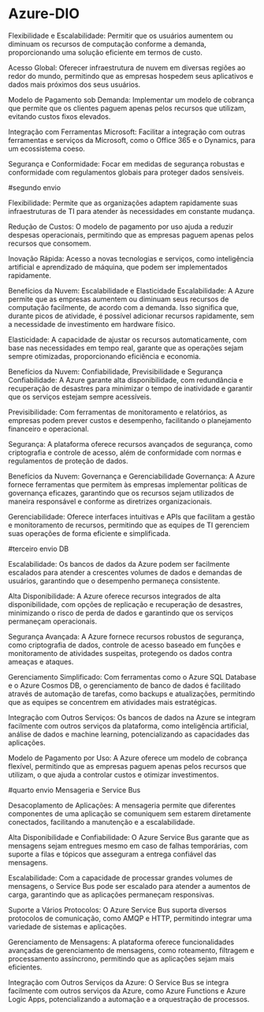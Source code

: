 # Azure-DIO

Flexibilidade e Escalabilidade: Permitir que os usuários aumentem ou diminuam os recursos de computação conforme a demanda, proporcionando uma solução eficiente em termos de custo.

Acesso Global: Oferecer infraestrutura de nuvem em diversas regiões ao redor do mundo, permitindo que as empresas hospedem seus aplicativos e dados mais próximos dos seus usuários.

Modelo de Pagamento sob Demanda: Implementar um modelo de cobrança que permite que os clientes paguem apenas pelos recursos que utilizam, evitando custos fixos elevados.

Integração com Ferramentas Microsoft: Facilitar a integração com outras ferramentas e serviços da Microsoft, como o Office 365 e o Dynamics, para um ecossistema coeso.

Segurança e Conformidade: Focar em medidas de segurança robustas e conformidade com regulamentos globais para proteger dados sensíveis.


#segundo envio

Flexibilidade: Permite que as organizações adaptem rapidamente suas infraestruturas de TI para atender às necessidades em constante mudança.

Redução de Custos: O modelo de pagamento por uso ajuda a reduzir despesas operacionais, permitindo que as empresas paguem apenas pelos recursos que consomem.

Inovação Rápida: Acesso a novas tecnologias e serviços, como inteligência artificial e aprendizado de máquina, que podem ser implementados rapidamente.

Benefícios da Nuvem: Escalabilidade e Elasticidade
Escalabilidade: A Azure permite que as empresas aumentem ou diminuam seus recursos de computação facilmente, de acordo com a demanda. Isso significa que, durante picos de atividade, é possível adicionar recursos rapidamente, sem a necessidade de investimento em hardware físico.

Elasticidade: A capacidade de ajustar os recursos automaticamente, com base nas necessidades em tempo real, garante que as operações sejam sempre otimizadas, proporcionando eficiência e economia.

Benefícios da Nuvem: Confiabilidade, Previsibilidade e Segurança
Confiabilidade: A Azure garante alta disponibilidade, com redundância e recuperação de desastres para minimizar o tempo de inatividade e garantir que os serviços estejam sempre acessíveis.

Previsibilidade: Com ferramentas de monitoramento e relatórios, as empresas podem prever custos e desempenho, facilitando o planejamento financeiro e operacional.

Segurança: A plataforma oferece recursos avançados de segurança, como criptografia e controle de acesso, além de conformidade com normas e regulamentos de proteção de dados.

Benefícios da Nuvem: Governança e Gerenciabilidade
Governança: A Azure fornece ferramentas que permitem às empresas implementar políticas de governança eficazes, garantindo que os recursos sejam utilizados de maneira responsável e conforme as diretrizes organizacionais.

Gerenciabilidade: Oferece interfaces intuitivas e APIs que facilitam a gestão e monitoramento de recursos, permitindo que as equipes de TI gerenciem suas operações de forma eficiente e simplificada.



#terceiro envio DB

Escalabilidade: Os bancos de dados da Azure podem ser facilmente escalados para atender a crescentes volumes de dados e demandas de usuários, garantindo que o desempenho permaneça consistente.

Alta Disponibilidade: A Azure oferece recursos integrados de alta disponibilidade, com opções de replicação e recuperação de desastres, minimizando o risco de perda de dados e garantindo que os serviços permaneçam operacionais.

Segurança Avançada: A Azure fornece recursos robustos de segurança, como criptografia de dados, controle de acesso baseado em funções e monitoramento de atividades suspeitas, protegendo os dados contra ameaças e ataques.

Gerenciamento Simplificado: Com ferramentas como o Azure SQL Database e o Azure Cosmos DB, o gerenciamento de banco de dados é facilitado através de automação de tarefas, como backups e atualizações, permitindo que as equipes se concentrem em atividades mais estratégicas.

Integração com Outros Serviços: Os bancos de dados na Azure se integram facilmente com outros serviços da plataforma, como inteligência artificial, análise de dados e machine learning, potencializando as capacidades das aplicações.

Modelo de Pagamento por Uso: A Azure oferece um modelo de cobrança flexível, permitindo que as empresas paguem apenas pelos recursos que utilizam, o que ajuda a controlar custos e otimizar investimentos.


#quarto envio Mensageria e Service Bus

Desacoplamento de Aplicações: A mensageria permite que diferentes componentes de uma aplicação se comuniquem sem estarem diretamente conectados, facilitando a manutenção e a escalabilidade.

Alta Disponibilidade e Confiabilidade: O Azure Service Bus garante que as mensagens sejam entregues mesmo em caso de falhas temporárias, com suporte a filas e tópicos que asseguram a entrega confiável das mensagens.

Escalabilidade: Com a capacidade de processar grandes volumes de mensagens, o Service Bus pode ser escalado para atender a aumentos de carga, garantindo que as aplicações permaneçam responsivas.

Suporte a Vários Protocolos: O Azure Service Bus suporta diversos protocolos de comunicação, como AMQP e HTTP, permitindo integrar uma variedade de sistemas e aplicações.

Gerenciamento de Mensagens: A plataforma oferece funcionalidades avançadas de gerenciamento de mensagens, como roteamento, filtragem e processamento assíncrono, permitindo que as aplicações sejam mais eficientes.

Integração com Outros Serviços da Azure: O Service Bus se integra facilmente com outros serviços da Azure, como Azure Functions e Azure Logic Apps, potencializando a automação e a orquestração de processos.






